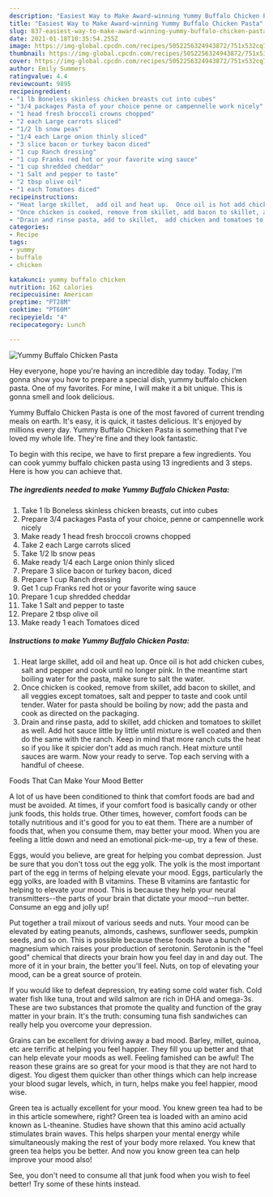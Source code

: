```yaml
---
description: "Easiest Way to Make Award-winning Yummy Buffalo Chicken Pasta"
title: "Easiest Way to Make Award-winning Yummy Buffalo Chicken Pasta"
slug: 837-easiest-way-to-make-award-winning-yummy-buffalo-chicken-pasta
date: 2021-01-18T10:35:54.255Z
image: https://img-global.cpcdn.com/recipes/5052256324943872/751x532cq70/yummy-buffalo-chicken-pasta-recipe-main-photo.jpg
thumbnail: https://img-global.cpcdn.com/recipes/5052256324943872/751x532cq70/yummy-buffalo-chicken-pasta-recipe-main-photo.jpg
cover: https://img-global.cpcdn.com/recipes/5052256324943872/751x532cq70/yummy-buffalo-chicken-pasta-recipe-main-photo.jpg
author: Emily Summers
ratingvalue: 4.4
reviewcount: 9895
recipeingredient:
- "1 lb Boneless skinless chicken breasts cut into cubes"
- "3/4 packages Pasta of your choice penne or campennelle work nicely"
- "1 head fresh broccoli crowns chopped"
- "2 each Large carrots sliced"
- "1/2 lb snow peas"
- "1/4 each Large onion thinly sliced"
- "3 slice bacon or turkey bacon diced"
- "1 cup Ranch dressing"
- "1 cup Franks red hot or your favorite wing sauce"
- "1 cup shredded cheddar"
- "1 Salt and pepper to taste"
- "2 tbsp olive oil"
- "1 each Tomatoes diced"
recipeinstructions:
- "Heat large skillet,  add oil and heat up.  Once oil is hot add chicken cubes, salt and pepper and cook until no longer pink. In the meantime start boiling water for the pasta, make sure to salt the water."
- "Once chicken is cooked, remove from skillet, add bacon to skillet, and all veggies except tomatoes, salt and pepper to taste and cook until tender.  Water for pasta should be boiling by now; add the pasta and cook as directed on the packaging."
- "Drain and rinse pasta, add to skillet,  add chicken and tomatoes to skillet as well.  Add hot sauce little by little until mixture is well coated and then do the same with the ranch.  Keep in mind that more ranch cuts the heat so if you like it spicier don&#39;t add as much ranch.  Heat mixture until sauces are warm.  Now your ready to serve.  Top each serving with a handful of cheese."
categories:
- Recipe
tags:
- yummy
- buffalo
- chicken

katakunci: yummy buffalo chicken 
nutrition: 162 calories
recipecuisine: American
preptime: "PT28M"
cooktime: "PT60M"
recipeyield: "4"
recipecategory: Lunch

---
```



![Yummy Buffalo Chicken Pasta](https://img-global.cpcdn.com/recipes/5052256324943872/751x532cq70/yummy-buffalo-chicken-pasta-recipe-main-photo.jpg)

Hey everyone, hope you're having an incredible day today. Today, I'm gonna show you how to prepare a special dish, yummy buffalo chicken pasta. One of my favorites. For mine, I will make it a bit unique. This is gonna smell and look delicious.

Yummy Buffalo Chicken Pasta is one of the most favored of current trending meals on earth. It's easy, it is quick, it tastes delicious. It's enjoyed by millions every day. Yummy Buffalo Chicken Pasta is something that I've loved my whole life. They're fine and they look fantastic.




To begin with this recipe, we have to first prepare a few ingredients. You can cook yummy buffalo chicken pasta using 13 ingredients and 3 steps. Here is how you can achieve that.

<!--inarticleads1-->

##### The ingredients needed to make Yummy Buffalo Chicken Pasta:

1. Take 1 lb Boneless skinless chicken breasts, cut into cubes
1. Prepare 3/4 packages Pasta of your choice, penne or campennelle work nicely
1. Make ready 1 head fresh broccoli crowns chopped
1. Take 2 each Large carrots sliced
1. Take 1/2 lb snow peas
1. Make ready 1/4 each Large onion thinly sliced
1. Prepare 3 slice bacon or turkey bacon, diced
1. Prepare 1 cup Ranch dressing
1. Get 1 cup Franks red hot or your favorite wing sauce
1. Prepare 1 cup shredded cheddar
1. Take 1 Salt and pepper to taste
1. Prepare 2 tbsp olive oil
1. Make ready 1 each Tomatoes diced




<!--inarticleads2-->

##### Instructions to make Yummy Buffalo Chicken Pasta:

1. Heat large skillet,  add oil and heat up.  Once oil is hot add chicken cubes, salt and pepper and cook until no longer pink. In the meantime start boiling water for the pasta, make sure to salt the water.
1. Once chicken is cooked, remove from skillet, add bacon to skillet, and all veggies except tomatoes, salt and pepper to taste and cook until tender.  Water for pasta should be boiling by now; add the pasta and cook as directed on the packaging.
1. Drain and rinse pasta, add to skillet,  add chicken and tomatoes to skillet as well.  Add hot sauce little by little until mixture is well coated and then do the same with the ranch.  Keep in mind that more ranch cuts the heat so if you like it spicier don&#39;t add as much ranch.  Heat mixture until sauces are warm.  Now your ready to serve.  Top each serving with a handful of cheese.




Foods That Can Make Your Mood Better


A lot of us have been conditioned to think that comfort foods are bad and must be avoided. At times, if your comfort food is basically candy or other junk foods, this holds true. Other times, however, comfort foods can be totally nutritious and it's good for you to eat them. There are a number of foods that, when you consume them, may better your mood. When you are feeling a little down and need an emotional pick-me-up, try a few of these.

Eggs, would you believe, are great for helping you combat depression. Just be sure that you don't toss out the egg yolk. The yolk is the most important part of the egg in terms of helping elevate your mood. Eggs, particularly the egg yolks, are loaded with B vitamins. These B vitamins are fantastic for helping to elevate your mood. This is because they help your neural transmitters--the parts of your brain that dictate your mood--run better. Consume an egg and jolly up!

Put together a trail mixout of various seeds and nuts. Your mood can be elevated by eating peanuts, almonds, cashews, sunflower seeds, pumpkin seeds, and so on. This is possible because these foods have a bunch of magnesium which raises your production of serotonin. Serotonin is the "feel good" chemical that directs your brain how you feel day in and day out. The more of it in your brain, the better you'll feel. Nuts, on top of elevating your mood, can be a great source of protein.

If you would like to defeat depression, try eating some cold water fish. Cold water fish like tuna, trout and wild salmon are rich in DHA and omega-3s. These are two substances that promote the quality and function of the gray matter in your brain. It's the truth: consuming tuna fish sandwiches can really help you overcome your depression. 

Grains can be excellent for driving away a bad mood. Barley, millet, quinoa, etc are terrific at helping you feel happier. They fill you up better and that can help elevate your moods as well. Feeling famished can be awful! The reason these grains are so great for your mood is that they are not hard to digest. You digest them quicker than other things which can help increase your blood sugar levels, which, in turn, helps make you feel happier, mood wise.

Green tea is actually excellent for your mood. You knew green tea had to be in this article somewhere, right? Green tea is loaded with an amino acid known as L-theanine. Studies have shown that this amino acid actually stimulates brain waves. This helps sharpen your mental energy while simultaneously making the rest of your body more relaxed. You knew that green tea helps you be better. And now you know green tea can help improve your mood also!

See, you don't need to consume all that junk food when you wish to feel better! Try  some  of  these  hints  instead.


